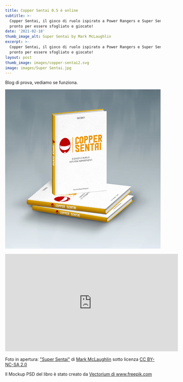 ```yaml
---
title: Copper Sentai 0.5 è online
subtitle: >-
  Copper Sentai, il gioco di ruolo ispirato a Power Rangers e Super Sentai, è
  pronto per essere sfogliato e giocato!
date: '2021-02-18'
thumb_image_alt: Super Sentai by Mark McLaughlin
excerpt: >-
  Copper Sentai, il gioco di ruolo ispirato a Power Rangers e Super Sentai, è
  pronto per essere sfogliato e giocato!
layout: post
thumb_image: images/copper-sentai2.svg
image: images/Super Sentai.jpg
---
```

Blog di prova, vediamo se funziona.

![](https://raw.githubusercontent.com/NiobioDato/fierce-rabbit/master/public/images/copper-sentai-book.jpg)

<iframe width="560" height="315" src="https://www.youtube.com/embed/8uuFIi-ghPI" frameborder="0" allow="accelerometer; autoplay; clipboard-write; encrypted-media; gyroscope; picture-in-picture" allowfullscreen></iframe>

Foto in apertura: ["Super Sentai"](https://www.flickr.com/photos/51035737977@N01/10884793153) di [Mark McLaughlin](https://www.flickr.com/photos/51035737977@N01) sotto licenza [CC BY-NC-SA 2.0](https://creativecommons.org/licenses/by-nc-sa/2.0/?ref=ccsearch\&atype=rich)

Il Mockup PSD del libro è stato creato da <a href='https://www.freepik.com/psd/mockup'> Vectorium di www.freepik.com</a>
